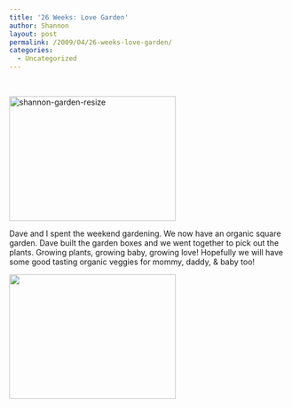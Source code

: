 ```yaml
---
title: '26 Weeks: Love Garden'
author: Shannon
layout: post
permalink: /2009/04/26-weeks-love-garden/
categories:
  - Uncategorized
---
```

[  
][1]

[<img class="alignnone size-medium wp-image-357" title="shannon-garden-resize" src="http://braunerpots.com/blog/wp-content/uploads/2009/04/shannon-garden-resize-300x225.jpg" alt="shannon-garden-resize" width="300" height="225" />][2]

Dave and I spent the weekend gardening. We now have an organic square garden. Dave built the garden boxes and we went together to pick out the plants. Growing plants, growing baby, growing love! Hopefully we will have some good tasting organic veggies for mommy, daddy, & baby too!

[<img class="alignnone size-medium wp-image-350" title="square garden" src="http://braunerpots.com/blog/wp-content/uploads/2009/04/1240333183700-300x225.jpg" alt="" width="300" height="225" />][1]

 [1]: http://braunerpots.com/blog/wp-content/uploads/2009/04/1240333183700.jpg
 [2]: http://braunerpots.com/blog/wp-content/uploads/2009/04/shannon-garden-resize.jpg
